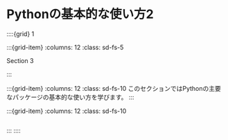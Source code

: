 # Pythonの基本的な使い方2

::::{grid} 1

:::{grid-item}
:columns: 12
:class: sd-fs-5

Section 3

:::

:::{grid-item}
:columns: 12
:class: sd-fs-10
このセクションではPythonの主要なパッケージの基本的な使い方を学びます。
:::

:::{grid-item}
:columns: 12
:class: sd-fs-10

```{tableofcontents}
```
:::
::::